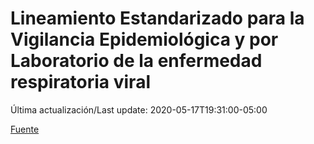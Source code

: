# Lineamiento Estandarizado para la Vigilancia Epidemiológica y por Laboratorio de la enfermedad respiratoria viral

 Última actualización/Last update: 2020-05-17T19:31:00-05:00

 [Fuente]( https://www.gob.mx/salud/documentos/lineamiento-estandarizado-para-la-vigilancia-epidemiologica-y-por-laboratorio-de-la-enfermedad-respiratoria-viral)
